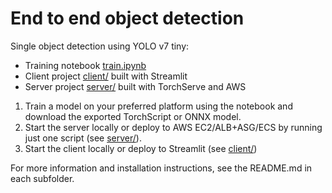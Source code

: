 # End to end object detection

Single object detection using YOLO v7 tiny:
- Training notebook [train.ipynb](notebooks/train.ipynb)
- Client project [client/](client/) built with Streamlit
- Server project [server/](server/) built with TorchServe and AWS

1. Train a model on your preferred platform using the notebook and download the exported TorchScript or ONNX model.
2. Start the server locally or deploy to AWS EC2/ALB+ASG/ECS by running just one script (see [server/](server/)).
3. Start the client locally or deploy to Streamlit (see [client/](client/))

For more information and installation instructions, see the README.md in each subfolder.

